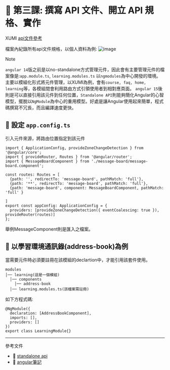 # 📌 第三課: 撰寫 API 文件、開立 API 規格、實作

XUMI [api文件參考](https://sunnetcloud.sharepoint.com/:x:/s/WMPro6/EUOB6-lDDIZAuk3tjeB1nM8Byr4s2O5YffuVHqnPv95xkw?e=cJorWC&clickparams=eyJBcHBOYW1lIjoiVGVhbXMtRGVza3RvcCIsIkFwcFZlcnNpb24iOiI0OS8yNDA1MzEwMTQyMSIsIkhhc0ZlZGVyYXRlZFVzZXIiOmZhbHNlfQ%3D%3D)

檔案內紀錄所有api文件規格，以個人資料為例:
![image](https://github.com/user-attachments/assets/baeffb3c-5cec-40fe-9891-8da713c7b2d2)


>[!NOTE]
>`angular 14`版之前是以no-standalone方式管理元件，因此會有主要管理元件的檔案像是:`app.module.ts`, `learning.modules.ts` 以`ngmodules`為中心開發的環境。
>主要以模組化形式將元件管理，以XUMI為例，會有`course, faq, home, learning`等，各模組間會利用路由方式引領使用者到相對應頁面。
>`angular 15`後則是可以直接引用該元件到任何位置，`Standalone API`則能夠簡化Angular的心智模型，擺脫以`NgModule`為中心的重用模型。好處是讓Angular使用起來簡單，程式碼撰寫不冗長，而且編譯速度更快。

## **📌 設定 `app.config.ts`**
引入元件來源，將路由位置指定到該元件
```
import { ApplicationConfig, provideZoneChangeDetection } from '@angular/core';
import { provideRouter, Routes } from '@angular/router';
import { MessageBoardComponent } from './message-board/message-board.component';

const routes: Routes = [
  {path: '', redirectTo: 'message-board', pathMatch: 'full'},
  {path: '**', redirectTo: 'message-board', pathMatch: 'full'},
  {path: 'message-board', component: MessageBoardComponent, pathMatch: 'full' }

]
export const appConfig: ApplicationConfig = {
  providers: [provideZoneChangeDetection({ eventCoalescing: true }), provideRouter(routes)]
};
```
舉例MessageComponent則是匯入之檔案。

## **📌 以學習環境通訊錄(address-book)為例**
當需要元件時必須要註冊在該模組的declartion中，才能引用該套件使用。

```
modules
│── learning(這是一個模組)
  │── components
    │── address-book
  │── learning.modules.ts(該檔案需註冊)
```
如下方程式碼:
```
@NgModule({
  declaration: [AddressBookComponent],
  imports: [],
  providers: []
})
export class LearningModule{}
```
---
參考文件
- 📌 [standalone api](https://www.ithome.com.tw/news/154326)
- 📌 [angular筆記](https://medium.com/@martina.says/angular%E7%AD%86%E8%A8%9830%E5%A4%A9-1%E5%95%9F%E5%8B%95angular%E5%B0%88%E6%A1%88-e2dbb6733410)


